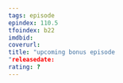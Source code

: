```yaml
---
tags: episode
epindex: 110.5
tfoindex: b22
imdbid: 
coverurl: 
title: "upcoming bonus episode
"releasedate: 
rating: ?
---
```


